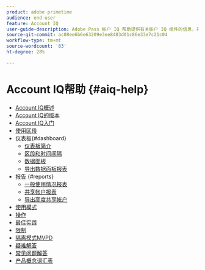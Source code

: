 ```yaml
---
product: adobe primetime
audience: end-user
feature: Account IQ
user-guide-description: Adobe Pass 帐户 IQ 帮助提供有关帐户 IQ 组件的信息，并引导您了解使用各种组件的用户历程。
source-git-commit: ac08ee6b6e63209e3ee8483d01c86e33e7c21c04
workflow-type: tm+mt
source-wordcount: '83'
ht-degree: 28%

---
```


# Account IQ帮助 {#aiq-help}

+ [Account IQ概述](/help/accountiq/home.md)
+ [Account IQ的版本](/help/accountiq/versions-aiq.md)
+ [Account IQ入门](/help/accountiq/get-started.md)
+ [使用区段](/help/accountiq/work-with-segments.md)
+ 仪表板{#dashboard}
   + [仪表板简介](/help/accountiq/introduction-dashboard.md)
   + [区段和时间间隔](/help/accountiq/segments-timeinterval.md)
   + [数据面板](/help/accountiq/data-panels.md)
   + [导出数据面板报表](/help/accountiq/export-reports.md)
+ 报告 {#reports}
   + [一般使用情况报表](/help/accountiq/general-usage-reports.md)
   + [共享帐户报表](/help/accountiq/shared-acc-reports.md)
   + [导出高度共享帐户](/help/accountiq/export-acc-information.md)
+ [使用模式](/help/accountiq/usage-patterns.md)
+ [操作](/help/accountiq/operations.md)
+ [最佳实践](/help/accountiq/best-practices.md)
+ [限制](/help/accountiq/limitations.md)
+ [隔离模式MVPD](/help/accountiq/isolation-mode.md)
+ [疑难解答](/help/accountiq/troubleshoot.md)
+ [常见问题解答](/help/accountiq/faq.md)
+ [产品概念词汇表](/help/accountiq/product-concepts.md)
